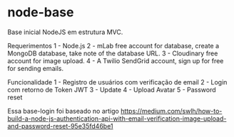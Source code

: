 # node-base
Base inicial NodeJS em estrutura MVC.

Requerimentos
1 - Node.js
2 - mLab free account for database, create a MongoDB database, take note of the database URL.
3 - Cloudinary free account for image upload.
4 - A Twilio SendGrid account, sign up for free for sending emails.

Funcionalidade
1 - Registro de usuários com verificação de email
2 - Login com retorno de Token JWT
3 - Update 
4 - Upload Avatar
5 - Password reset

Essa base-login foi baseado no artigo
https://medium.com/swlh/how-to-build-a-node-js-authentication-api-with-email-verification-image-upload-and-password-reset-95e35fd46be1
